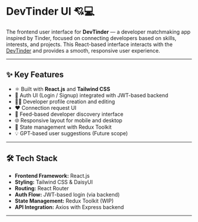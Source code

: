# DevTinder UI 💘💻

The frontend user interface for **DevTinder** — a developer matchmaking app inspired by Tinder, focused on connecting developers based on skills, interests, and projects. This React-based interface interacts with the [DevTinder](https://github.com/pratik-g5/devTinder) and provides a smooth, responsive user experience.

---

## ✨ Key Features

- ⚛️ Built with **React.js** and **Tailwind CSS**
- 🔐 Auth UI (Login / Signup) integrated with JWT-based backend
- 🧑‍💻 Developer profile creation and editing
- ❤️ Connection request UI
- 🔄 Feed-based developer discovery interface
- 🌐 Responsive layout for mobile and desktop
- 🍃 State management with Redux Toolkit
- 💡 GPT-based user suggestions (Future scope)

---

## 🛠️ Tech Stack

- **Frontend Framework:** React.js
- **Styling:** Tailwind CSS & DaisyUI
- **Routing:** React Router
- **Auth Flow:** JWT-based login (via backend)
- **State Management:** Redux Toolkit (WIP)
- **API Integration:** Axios with Express backend

---
